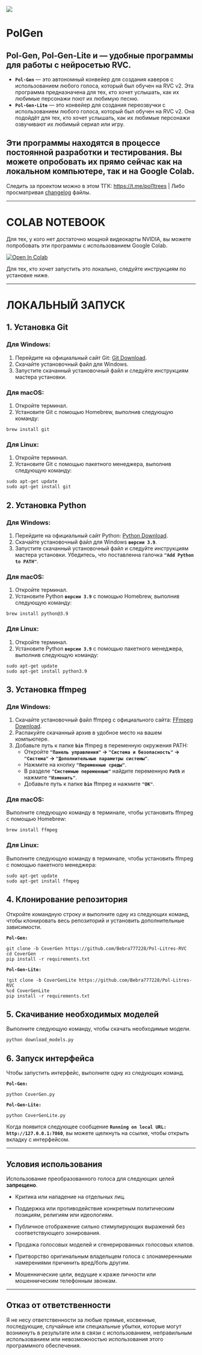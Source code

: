 <img src="https://counter.seku.su/cmoe?name=PolGen&theme=r34"/><br>

# PolGen
## Pol-Gen, Pol-Gen-Lite и — удобные программы для работы с нейросетью RVC.
* **`Pol-Gen`** — это автономный конвейер для создания каверов с использованием любого голоса, который был обучен на RVC v2. Эта программа предназначена для тех, кто хочет услышать, как их любимые персонажи поют их любимую песню.
* **`Pol-Gen-Lite`** — это конвейер для создания переозвучки с использованием любого голоса, который был обучен на RVC v2. Она подойдёт для тех, кто хочет услышать, как их любимые персонажи озвучивают их любимый сериал или игру.
## Эти программы находятся в процессе постоянной разработки и тестирования. Вы можете опробовать их прямо сейчас как на локальном компьютере, так и на Google Colab.

Следить за проектом можно в этом ТГК: https://t.me/pol1trees | Либо просматривая [changelog](https://github.com/Bebra777228/Pol-Litres-RVC/tree/INFO/changelogs) файлы.

---

# COLAB NOTEBOOK
Для тех, у кого нет достаточно мощной видеокарты NVIDIA, вы можете попробовать эти программы с использованием Google Colab.

[![Open In Colab](https://colab.research.google.com/assets/colab-badge.svg)](https://colab.research.google.com/drive/1W39tbdYxR1NSVNHG6EDRiKkY4JM0f60B)

Для тех, кто хочет запустить это локально, следуйте инструкциям по установке ниже.

---

# ЛОКАЛЬНЫЙ ЗАПУСК

## 1. Установка Git
### Для Windows:
1. Перейдите на официальный сайт Git: [Git Download](https://git-scm.com/download/win).
2. Скачайте установочный файл для Windows.
3. Запустите скачанный установочный файл и следуйте инструкциям мастера установки.
### Для macOS:
1. Откройте терминал.
2. Установите Git с помощью Homebrew, выполнив следующую команду:
```
brew install git
```
### Для Linux:
1. Откройте терминал.
2. Установите Git с помощью пакетного менеджера, выполнив следующую команду:
```
sudo apt-get update
sudo apt-get install git
```

## 2. Установка Python
### Для Windows:
1. Перейдите на официальный сайт Python: [Python Download](https://www.python.org/downloads/).
2. Скачайте установочный файл для Windows **`версии 3.9`**.
3. Запустите скачанный установочный файл и следуйте инструкциям мастера установки. Убедитесь, что поставленна галочка **`"Add Python to PATH"`**.
### Для macOS:
1. Откройте терминал.
2. Установите Python **`версии 3.9`** с помощью Homebrew, выполнив следующую команду:
```
brew install python@3.9
```
### Для Linux:
1. Откройте терминал.
2. Установите Python **`версии 3.9`** с помощью пакетного менеджера, выполнив следующую команду:
```
sudo apt-get update
sudo apt-get install python3.9
```

## 3. Установка ffmpeg
### Для Windows:
1. Скачайте установочный файл ffmpeg с официального сайта: [FFmpeg Download](https://ffmpeg.org/download.html).
2. Распакуйте скачанный архив в удобное место на вашем компьютере.
3. Добавьте путь к папке **`bin`** ffmpeg в переменную окружения PATH:
   * Откройте **`"Панель управления"` -> `"Система и безопасность"` -> `"Система"` -> `"Дополнительные параметры системы"`**.
   * Нажмите на кнопку **`"Переменные среды"`**.
   * В разделе **`"Системные переменные"`** найдите переменную **`Path`** и нажмите **`"Изменить"`**.
   * Добавьте путь к папке **`bin`** ffmpeg и нажмите **`"ОК"`**.
### Для macOS:
Выполните следующую команду в терминале, чтобы установить ffmpeg с помощью Homebrew:
```
brew install ffmpeg
```
### Для Linux:
Выполните следующую команду в терминале, чтобы установить ffmpeg с помощью пакетного менеджера:
```
sudo apt-get update
sudo apt-get install ffmpeg
```

## 4. Клонирование репозитория
Откройте командную строку и выполните одну из следующих команд, чтобы клонировать весь репозиторий и установить дополнительные зависимости.

**`Pol-Gen:`**
```
git clone -b CoverGen https://github.com/Bebra777228/Pol-Litres-RVC
cd CoverGen
pip install -r requirements.txt
```
**`Pol-Gen-Lite:`**
```
!git clone -b CoverGenLite https://github.com/Bebra777228/Pol-Litres-RVC
%cd CoverGenLite
pip install -r requirements.txt
```

## 5. Скачивание необходимых моделей
Выполните следующую команду, чтобы скачать необходимые модели.
```
python download_models.py
```

## 6. Запуск интерфейса
Чтобы запустить интерфейс, выполните одну из следующих команд.

**`Pol-Gen:`**
```
python CoverGen.py
```
**`Pol-Gen-Lite:`**
```
python CoverGenLite.py
```
Когда появится следующее сообщение **`Running on local URL: http://127.0.0.1:7860`**, вы можете щелкнуть на ссылке, чтобы открыть вкладку с интерфейсом.

---

## Условия использования

Использование преобразованного голоса для следующих целей **запрещено**.

* Критика или нападение на отдельных лиц.

* Поддержка или противодействие конкретным политическим позициям, религиям или идеологиям.

* Публичное отображение сильно стимулирующих выражений без соответствующего зонирования.

* Продажа голосовых моделей и сгенерированных голосовых клипов.

* Притворство оригинальным владельцем голоса с злонамеренными намерениями причинить вред/боль другим.

* Мошеннические цели, ведущие к краже личности или мошенническим телефонным звонкам.

---

## Отказ от ответственности

Я не несу ответственности за любые прямые, косвенные, последующие, случайные или специальные убытки, которые могут возникнуть в результате или в связи с использованием, неправильным использованием или невозможностью использования этого программного обеспечения.
